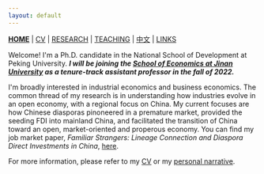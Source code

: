 ```yaml
---
layout: default
---
```



[**HOME**](./) | [CV](./assets/CV_FanghaoChen_220509.pdf) | [RESEARCH](./research.md) | [TEACHING](./teaching.md) | [中文](./chinesepage.md) | [LINKS](./links.md)

Welcome! I'm a Ph.D. candidate in the National School of Development at Peking University. _**I will be joining the [School of Economics at Jinan University](https://ec.jnu.edu.cn/) as a tenure-track assistant professor in the fall of 2022.**_ 

I'm broadly interested in industrial economics and business economics. The common thread of my research is in understanding how industries evolve in an open economy, with a regional focus on China. My current focuses are how Chinese diasporas pinoneered in a premature market, provided the seeding FDI into mainland China, and facilitated the transition of China toward an open, market-oriented and properous economy. You can find my job market paper, _Familiar Strangers: Lineage Connection and Diaspora Direct Investments in China_, [here](./assets/familiar_stranger_draft_220303.pdf). 

For more information, please refer to my [CV](./assets/CV_FanghaoChen_220509.pdf) or my [personal narrative](https://mp.weixin.qq.com/s?__biz=Mzg4MzE0ODY0Mw==&mid=2247491382&idx=1&sn=992dc4dda38bfd95d5c2b47848fc5a81&chksm=cf4a8d3af83d042c96f68c98b9406eab25df4ce418b6778fccdee755fc9e499decfb44498855&mpshare=1&scene=24&srcid=12203KNxFd0xsEh7nM7ZzhKn&sharer_sharetime=1639991731014&sharer_shareid=009d752390d3ca9d149b0d31038375f0#rd).

